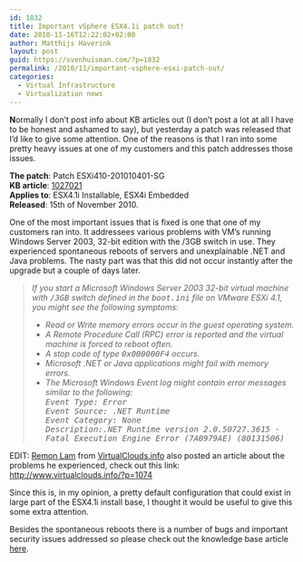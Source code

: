 ```yaml
---
id: 1832
title: Important vSphere ESX4.1i patch out!
date: 2010-11-16T12:22:02+02:00
author: Matthijs Haverink
layout: post
guid: https://svenhuisman.com/?p=1832
permalink: /2010/11/important-vsphere-esxi-patch-out/
categories:
  - Virtual Infrastructure
  - Virtualization news
---
```

**N**ormally I don&#8217;t post info about KB articles out (I don&#8217;t post a lot at all I have to be honest and ashamed to say), but yesterday a patch was released that I&#8217;d like to give some attention. One of the reasons is that I ran into some pretty heavy issues at one of my customers and this patch addresses those issues.

**The patch**: Patch ESXi410-201010401-SG  
**KB article**: <a title="http://kb.vmware.com/selfservice/microsites/search.do?language=en_US&cmd=displayKC&externalId=1027021" href="http://kb.vmware.com/selfservice/microsites/search.do?language=en_US&cmd=displayKC&externalId=1027021" target="_blank">1027021 </a>  
**Applies to**: ESX4.1i Installable, ESX4i Embedded  
**Released**: 15th of November 2010.

<!--more-->

One of the most important issues that is fixed is one that one of my customers ran into. It addressees various problems with VM&#8217;s running Windows Server 2003, 32-bit edition with the /3GB switch in use. They experienced spontaneous reboots of servers and unexplainable .NET and Java problems. The nasty part was that this did not occur instantly after the upgrade but a couple of days later.

> _If you start a Microsoft Windows Server 2003 32-bit virtual machine with <tt>/3GB</tt> switch defined in the <tt>boot.ini</tt> file on VMware ESXi 4.1, you might see the following symptoms:_ 
> 
>   * _Read or Write memory errors occur in the guest operating system._ 
>   * _A Remote Procedure Call (RPC) error is reported and the virtual machine is forced to reboot often._ 
>   * _A stop code of type <tt>0x000000F4</tt> occurs._ 
>   * _Microsoft .NET or Java applications might fail with memory errors._ 
>   * _The Microsoft Windows Event log might contain error messages similar to the following:  
>     <tt>Event Type: Error<br /> Event Source: .NET Runtime<br /> Event Category: None<br /> Description:.NET Runtime version 2.0.50727.3615 - Fatal Execution Engine Error (7A0979AE) (80131506)</tt>_

EDIT: <a href="http://twitter.com/lammyvm" target="_blank">Remon Lam</a> from <a href="http://www.virtualclouds.info" target="_blank">VirtualClouds.info</a> also posted an article about the problems he experienced, check out this link: <a href="http://www.virtualclouds.info/?p=1074 " target="_blank">http://www.virtualclouds.info/?p=1074 </a>

Since this is, in my opinion, a pretty default configuration that could exist in large part of the ESX4.1i install base, I thought it would be useful to give this some extra attention.

Besides the spontaneous reboots there is a number of bugs and important security issues addressed so please check out the knowledge base article <a href="http://kb.vmware.com/selfservice/microsites/search.do?language=en_US&cmd=displayKC&externalId=1027021" target="_blank">here</a>.